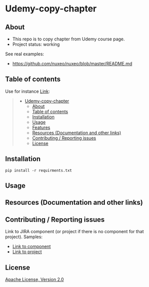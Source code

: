 # Udemy-copy-chapter
## About

* This repo is to copy chapter from Udemy course page.
* Project status: working

See real examples:

* <https://github.com/nuxeo/nuxeo/blob/master/README.md>

## Table of contents

Use for instance [Link](https://github.com/ekalinin/github-markdown-toc):

> * [Udemy-copy-chapter](#Udemy-copy-chapter)
>   * [About](#about)
>   * [Table of contents](#table-of-contents)
>   * [Installation](#installation)
>   * [Usage](#usage)
>   * [Features](#features)
>   * [Resources (Documentation and other links)](#resources-documentation-and-other-links)
>   * [Contributing / Reporting issues](#contributing--reporting-issues)
>   * [License](#license)

## Installation

```
pip install -r requirments.txt

```

## Usage

## Resources (Documentation and other links)

## Contributing / Reporting issues

Link to JIRA component (or project if there is no component for that project). Samples:

* [Link to component](https://jira.nuxeo.com/issues/?jql=project%20%3D%20NXP%20AND%20component%20%3D%20Elasticsearch%20AND%20Status%20!%3D%20%22Resolved%22%20ORDER%20BY%20updated%20DESC%2C%20priority%20DESC%2C%20created%20ASC)
* [Link to project](https://jira.nuxeo.com/secure/CreateIssue!default.jspa?project=NXP)

## License

[Apache License, Version 2.0](http://www.apache.org/licenses/LICENSE-2.0.html)
